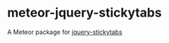 # meteor-jquery-stickytabs
A Meteor package for [jquery-stickytabs](https://github.com/aidanlister/jquery-stickytabs)
